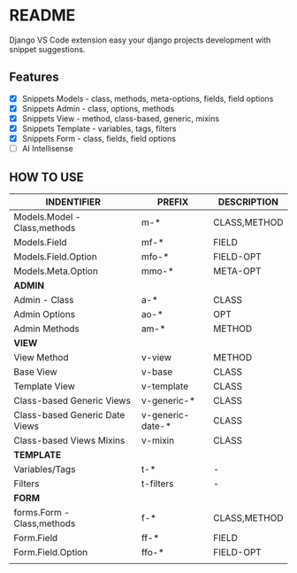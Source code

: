 # README

Django VS Code extension easy your django projects development with snippet suggestions.

## Features
- [x] Snippets Models - class, methods, meta-options, fields, field options
- [x] Snippets Admin - class, options, methods
- [x] Snippets View - method, class-based, generic, mixins
- [x] Snippets Template - variables, tags, filters
- [x] Snippets Form - class, fields, field options
- [ ] AI Intellisense

## HOW TO USE

|INDENTIFIER|PREFIX|DESCRIPTION|
|-|-|-|
|Models.Model - Class,methods	|m-*        |CLASS,METHOD
|Models.Field	                |mf-*       |FIELD
|Models.Field.Option	        |mfo-*      |FIELD-OPT
|Models.Meta.Option	            |mmo-*      |META-OPT
|**ADMIN**|
|Admin - Class	                |a-*        |CLASS
|Admin Options	                |ao-*       |OPT
|Admin Methods	                |am-*       |METHOD
|**VIEW**|
|View Method	                  |v-view             |METHOD
|Base View	                      |v-base             |CLASS
|Template View	                  |v-template         |CLASS
|Class-based Generic Views        |v-generic-*        |CLASS
|Class-based Generic Date Views   |v-generic-date-*   |CLASS
|Class-based Views Mixins         |v-mixin            |CLASS
|**TEMPLATE**|
|Variables/Tags    |t-*	              |-|
|Filters	       |t-filters         |-|
|**FORM**|
|forms.Form - Class,methods	  |f-*       |CLASS,METHOD
|Form.Field	                  |ff-*      |FIELD
|Form.Field.Option	          |ffo-*     |FIELD-OPT
||



